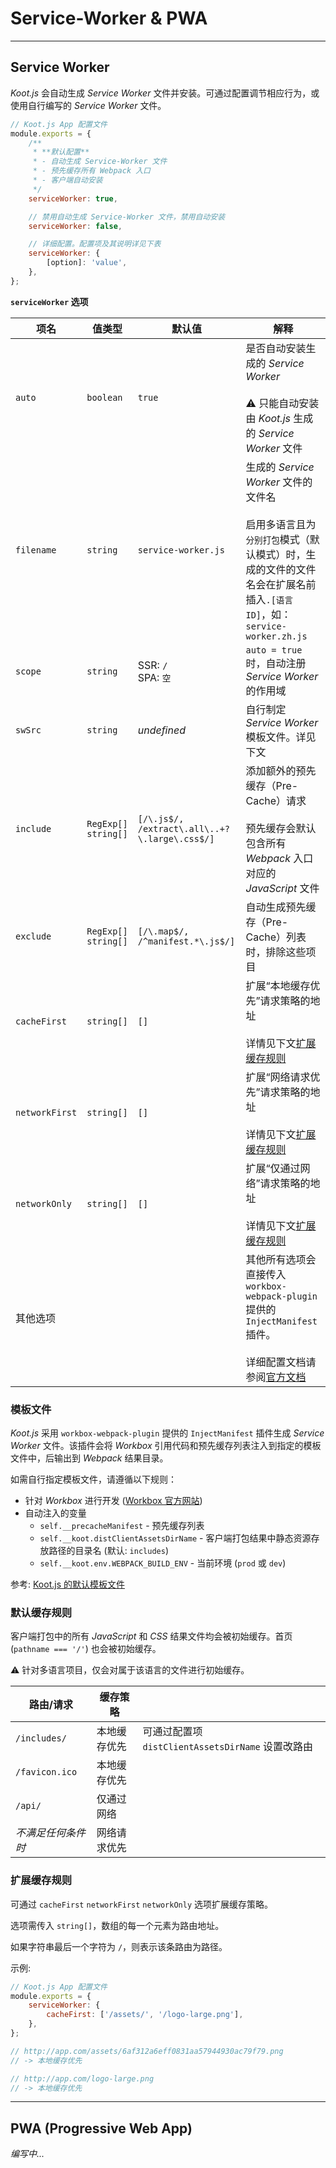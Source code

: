 # Service-Worker & PWA

---

## Service Worker

_Koot.js_ 会自动生成 _Service Worker_ 文件并安装。可通过配置调节相应行为，或使用自行编写的 _Service Worker_ 文件。

```javascript
// Koot.js App 配置文件
module.exports = {
    /**
     * **默认配置**
     * - 自动生成 Service-Worker 文件
     * - 预先缓存所有 Webpack 入口
     * - 客户端自动安装
     */
    serviceWorker: true,

    // 禁用自动生成 Service-Worker 文件，禁用自动安装
    serviceWorker: false,

    // 详细配置。配置项及其说明详见下表
    serviceWorker: {
        [option]: 'value',
    },
};
```

**`serviceWorker` 选项**

| 项名           | 值类型                   | 默认值                                        | 解释                                                                                                                                                                                                                                        |
| -------------- | ------------------------ | --------------------------------------------- | ------------------------------------------------------------------------------------------------------------------------------------------------------------------------------------------------------------------------------------------- |
| `auto`         | `boolean`                | `true`                                        | 是否自动安装生成的 _Service Worker_<br><br>⚠️ 只能自动安装由 _Koot.js_ 生成的 _Service Worker_ 文件                                                                                                                                         |
| `filename`     | `string`                 | `service-worker.js`                           | 生成的 _Service Worker_ 文件的文件名<br><br>启用多语言且为`分别打包`模式（默认模式）时，生成的文件的文件名会在扩展名前插入`.[语言 ID]`，如：`service-worker.zh.js`                                                                          |
| `scope`        | `string`                 | SSR: `/`<br>SPA: `空`                         | `auto = true` 时，自动注册 _Service Worker_ 的作用域                                                                                                                                                                                        |
| `swSrc`        | `string`                 | _undefined_                                   | 自行制定 _Service Worker_ 模板文件。详见下文                                                                                                                                                                                                |
| `include`      | `RegExp[]`<br>`string[]` | `[/\.js$/, /extract\.all\..+?\.large\.css$/]` | 添加额外的预先缓存（Pre-Cache）请求<br><br>预先缓存会默认包含所有 _Webpack_ 入口对应的 _JavaScript_ 文件                                                                                                                                    |
| `exclude`      | `RegExp[]`<br>`string[]` | `[/\.map$/, /^manifest.*\.js$/]`              | 自动生成预先缓存（Pre-Cache）列表时，排除这些项目                                                                                                                                                                                           |
| `cacheFirst`   | `string[]`               | `[]`                                          | 扩展“本地缓存优先”请求策略的地址<br><br>详情见下文<a href="#/pwa?id=扩展缓存规则">扩展缓存规则</a>                                                                                                                                          |
| `networkFirst` | `string[]`               | `[]`                                          | 扩展“网络请求优先”请求策略的地址<br><br>详情见下文<a href="#/pwa?id=扩展缓存规则">扩展缓存规则</a>                                                                                                                                          |
| `networkOnly`  | `string[]`               | `[]`                                          | 扩展“仅通过网络”请求策略的地址<br><br>详情见下文<a href="#/pwa?id=扩展缓存规则">扩展缓存规则</a>                                                                                                                                            |
| 其他选项       |                          |                                               | 其他所有选项会直接传入 `workbox-webpack-plugin` 提供的 `InjectManifest` 插件。<br><br>详细配置文档请参阅[官方文档](https://developers.google.com/web/tools/workbox/reference-docs/latest/module-workbox-webpack-plugin.InjectManifest.html) |

### 模板文件

_Koot.js_ 采用 `workbox-webpack-plugin` 提供的 `InjectManifest` 插件生成 _Service Worker_ 文件。该插件会将 _Workbox_ 引用代码和预先缓存列表注入到指定的模板文件中，后输出到 _Webpack_ 结果目录。

如需自行指定模板文件，请遵循以下规则：

-   针对 _Workbox_ 进行开发 ([Workbox 官方网站](https://developers.google.com/web/tools/workbox))
-   自动注入的变量
    -   `self.__precacheManifest` - 预先缓存列表
    -   `self.__koot.distClientAssetsDirName` - 客户端打包结果中静态资源存放路径的目录名 (默认: `includes`)
    -   `self.__koot.env.WEBPACK_BUILD_ENV` - 当前环境 (`prod` 或 `dev`)

参考: [Koot.js 的默认模板文件](https://github.com/cmux/koot/blob/master/packages/koot-webpack/libs/new-plugin-workbox.js)

### 默认缓存规则

客户端打包中的所有 _JavaScript_ 和 _CSS_ 结果文件均会被初始缓存。首页 (`pathname === '/'`) 也会被初始缓存。

⚠️ 针对多语言项目，仅会对属于该语言的文件进行初始缓存。

| 路由/请求          | 缓存策略     |                                                   |
| ------------------ | ------------ | ------------------------------------------------- |
| `/includes/`       | 本地缓存优先 | 可通过配置项 `distClientAssetsDirName` 设置改路由 |
| `/favicon.ico`     | 本地缓存优先 | 　                                                |
| `/api/`            | 仅通过网络   | 　                                                |
| _不满足任何条件时_ | 网络请求优先 | 　                                                |

### 扩展缓存规则

可通过 `cacheFirst` `networkFirst` `networkOnly` 选项扩展缓存策略。

选项需传入 `string[]`，数组的每一个元素为路由地址。

如果字符串最后一个字符为 `/`，则表示该条路由为路径。

示例:

```javascript
// Koot.js App 配置文件
module.exports = {
    serviceWorker: {
        cacheFirst: ['/assets/', '/logo-large.png'],
    },
};

// http://app.com/assets/6af312a6eff0831aa57944930ac79f79.png
// -> 本地缓存优先

// http://app.com/logo-large.png
// -> 本地缓存优先
```

---

## PWA (Progressive Web App)

_编写中..._
